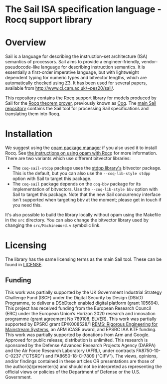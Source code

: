 The Sail ISA specification language - Rocq support library
==========================================================

Overview
========

Sail is a language for describing the instruction-set architecture
(ISA) semantics of processors. Sail aims to provide a
engineer-friendly, vendor-pseudocode-like language for describing
instruction semantics. It is essentially a first-order imperative
language, but with lightweight dependent typing for numeric types and
bitvector lengths, which are automatically checked using Z3. It has
been used for several papers, available from
<http://www.cl.cam.ac.uk/~pes20/sail/>.
<p>

This repository contains the Rocq support library for models produced
by Sail for the [Rocq theorem prover](https://rocq-prover.org/),
previously known as [Coq](https://coq.inria.fr/).  The
[main Sail repository](https://github.com/rems-project/sail) contains
the Sail tool for processing Sail specifications and translating them
into Rocq.

Installation
============

We suggest using the [opam package manager](https://opam.ocaml.org/)
if you also used it to install Rocq.  See [the instructions on using
opam with Rocq](https://coq.inria.fr/opam-using.html) for more
information.  There are two variants which use different bitvector
libraries:

* The `coq-sail-stdpp` package uses the [stdpp
  library's](https://gitlab.mpi-sws.org/iris/stdpp) bitvector package.
  This is the default, but you can also use the `--coq-lib-style
  stdpp` option with Sail to target this package.
* The `coq-sail` package depends on the `coq-bbv` package
  for its implementation of bitvectors.  Use the `--coq-lib-style bbv`
  option with Sail to target this package.  Note that the new Sail
  concurrency interface isn't supported when targeting bbv at the
  moment; please get in touch if you need this.

It's also possible to build the library locally without opam using the
Makefile in the `src` directory.  You can also change the bitvector
library used by changing the `src/MachineWord.v` symbolic link.

Licensing
=========

The library has the same licensing terms as the main Sail tool.  These
can be found in [LICENSE](LICENSE).

## Funding 

This work was partially supported by the UK Government Industrial Strategy Challenge Fund (ISCF) under the Digital Security by Design (DSbD) Programme, to deliver a DSbDtech enabled digital platform (grant 105694).
This project has received funding from the European Research Council
(ERC) under the European Union’s Horizon 2020 research and innovation programme (grant agreement No 789108, ELVER).
This work was partially supported by EPSRC grant EP/K008528/1 <a href="http://www.cl.cam.ac.uk/users/pes20/rems">REMS: Rigorous Engineering for
  Mainstream Systems</a>,
an ARM iCASE award, and EPSRC IAA KTF funding.
This work was partially supported by donations from Arm and Google.
Approved for public release; distribution is unlimited. This research
is sponsored by the Defense Advanced Research Projects Agency (DARPA)
and the Air Force Research Laboratory (AFRL), under contracts
FA8750-10-C-0237 ("CTSRD") and FA8650-18-C-7809 ("CIFV"). The views,
opinions, and/or findings contained in these articles OR presentations are
those of the author(s)/presenter(s) and should not be interpreted as
representing the official views or policies of the Department of
Defense or the U.S. Government.



